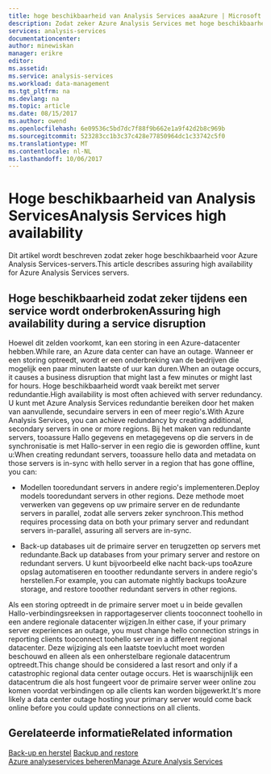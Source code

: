 ```yaml
---
title: hoge beschikbaarheid van Analysis Services aaaAzure | Microsoft Docs
description: Zodat zeker Azure Analysis Services met hoge beschikbaarheid.
services: analysis-services
documentationcenter: 
author: minewiskan
manager: erikre
editor: 
ms.assetid: 
ms.service: analysis-services
ms.workload: data-management
ms.tgt_pltfrm: na
ms.devlang: na
ms.topic: article
ms.date: 08/15/2017
ms.author: owend
ms.openlocfilehash: 6e09536c5bd7dc7f88f9b662e1a9f42d2b8c969b
ms.sourcegitcommit: 523283cc1b3c37c428e77850964dc1c33742c5f0
ms.translationtype: MT
ms.contentlocale: nl-NL
ms.lasthandoff: 10/06/2017
---
```

# <a name="analysis-services-high-availability"></a><span data-ttu-id="4fac8-103">Hoge beschikbaarheid van Analysis Services</span><span class="sxs-lookup"><span data-stu-id="4fac8-103">Analysis Services high availability</span></span>
<span data-ttu-id="4fac8-104">Dit artikel wordt beschreven zodat zeker hoge beschikbaarheid voor Azure Analysis Services-servers.</span><span class="sxs-lookup"><span data-stu-id="4fac8-104">This article describes assuring high availability for Azure Analysis Services servers.</span></span> 


## <a name="assuring-high-availability-during-a-service-disruption"></a><span data-ttu-id="4fac8-105">Hoge beschikbaarheid zodat zeker tijdens een service wordt onderbroken</span><span class="sxs-lookup"><span data-stu-id="4fac8-105">Assuring high availability during a service disruption</span></span>
<span data-ttu-id="4fac8-106">Hoewel dit zelden voorkomt, kan een storing in een Azure-datacenter hebben.</span><span class="sxs-lookup"><span data-stu-id="4fac8-106">While rare, an Azure data center can have an outage.</span></span> <span data-ttu-id="4fac8-107">Wanneer er een storing optreedt, wordt er een onderbreking van de bedrijven die mogelijk een paar minuten laatste of uur kan duren.</span><span class="sxs-lookup"><span data-stu-id="4fac8-107">When an outage occurs, it causes a business disruption that might last a few minutes or might last for hours.</span></span> <span data-ttu-id="4fac8-108">Hoge beschikbaarheid wordt vaak bereikt met server redundantie.</span><span class="sxs-lookup"><span data-stu-id="4fac8-108">High availability is most often achieved with server redundancy.</span></span> <span data-ttu-id="4fac8-109">U kunt met Azure Analysis Services redundantie bereiken door het maken van aanvullende, secundaire servers in een of meer regio's.</span><span class="sxs-lookup"><span data-stu-id="4fac8-109">With Azure Analysis Services, you can achieve redundancy by creating additional, secondary servers in one or more regions.</span></span> <span data-ttu-id="4fac8-110">Bij het maken van redundante servers, tooassure Hallo gegevens en metagegevens op die servers in de synchronisatie is met Hallo-server in een regio die is geworden offline, kunt u:</span><span class="sxs-lookup"><span data-stu-id="4fac8-110">When creating redundant servers, tooassure hello data and metadata on those servers is in-sync with hello server in a region that has gone offline, you can:</span></span>

* <span data-ttu-id="4fac8-111">Modellen tooredundant servers in andere regio's implementeren.</span><span class="sxs-lookup"><span data-stu-id="4fac8-111">Deploy models tooredundant servers in other regions.</span></span> <span data-ttu-id="4fac8-112">Deze methode moet verwerken van gegevens op uw primaire server en de redundante servers in parallel, zodat alle servers zeker synchroon.</span><span class="sxs-lookup"><span data-stu-id="4fac8-112">This method requires processing data on both your primary server and redundant servers in-parallel, assuring all servers are in-sync.</span></span>

* <span data-ttu-id="4fac8-113">Back-up databases uit de primaire server en terugzetten op servers met redundante.</span><span class="sxs-lookup"><span data-stu-id="4fac8-113">Back up databases from your primary server and restore on redundant servers.</span></span> <span data-ttu-id="4fac8-114">U kunt bijvoorbeeld elke nacht back-ups tooAzure opslag automatiseren en tooother redundante servers in andere regio's herstellen.</span><span class="sxs-lookup"><span data-stu-id="4fac8-114">For example, you can automate nightly backups tooAzure storage, and restore tooother redundant servers in other regions.</span></span> 

<span data-ttu-id="4fac8-115">Als een storing optreedt in de primaire server moet u in beide gevallen Hallo-verbindingsreeksen in rapportageserver clients tooconnect toohello in een andere regionale datacenter wijzigen.</span><span class="sxs-lookup"><span data-stu-id="4fac8-115">In either case, if your primary server experiences an outage, you must change hello connection strings in reporting clients tooconnect toohello server in a different regional datacenter.</span></span> <span data-ttu-id="4fac8-116">Deze wijziging als een laatste toevlucht moet worden beschouwd en alleen als een onherstelbare regionale datacentrum optreedt.</span><span class="sxs-lookup"><span data-stu-id="4fac8-116">This change should be considered a last resort and only if a catastrophic regional data center outage occurs.</span></span> <span data-ttu-id="4fac8-117">Het is waarschijnlijk een datacentrum die als host fungeert voor de primaire server weer online zou komen voordat verbindingen op alle clients kan worden bijgewerkt.</span><span class="sxs-lookup"><span data-stu-id="4fac8-117">It's more likely a data center outage hosting your primary server would come back online before you could update connections on all clients.</span></span> 



## <a name="related-information"></a><span data-ttu-id="4fac8-118">Gerelateerde informatie</span><span class="sxs-lookup"><span data-stu-id="4fac8-118">Related information</span></span>
<span data-ttu-id="4fac8-119">[Back-up en herstel](analysis-services-backup.md) </span><span class="sxs-lookup"><span data-stu-id="4fac8-119">[Backup and restore](analysis-services-backup.md) </span></span>  
[<span data-ttu-id="4fac8-120">Azure analyseservices beheren</span><span class="sxs-lookup"><span data-stu-id="4fac8-120">Manage Azure Analysis Services</span></span>](analysis-services-manage.md) 

